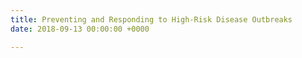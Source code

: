 ```yaml
---
title: Preventing and Responding to High-Risk Disease Outbreaks
date: 2018-09-13 00:00:00 +0000

---
```

